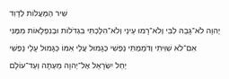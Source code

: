 שִׁיר הַמַּעֲלוֹת
לְדָוִד

יְהוָה לֹא־גָבַהּ לִבִּי 
וְלֹא־רָמוּ עֵינַי
וְלֹא־הִלַּכְתִּי
בִּגְדֹלוֹת וּבְנִפְלָאוֹת מִמֶּנִּי

אִם־לֹא שִׁוִּיתִי וְדֹמַמְתִּי נַפְשִׁי
כְּגָמוּל עֲלֵי אִמּוֹ
כַּגָּמוּל עָלַי נַפְשִׁי

יַחֵל יִשְׂרָאֵל אֶל־יְהוָה
מֵעַתָּה וְעַד־עוֹלָם 